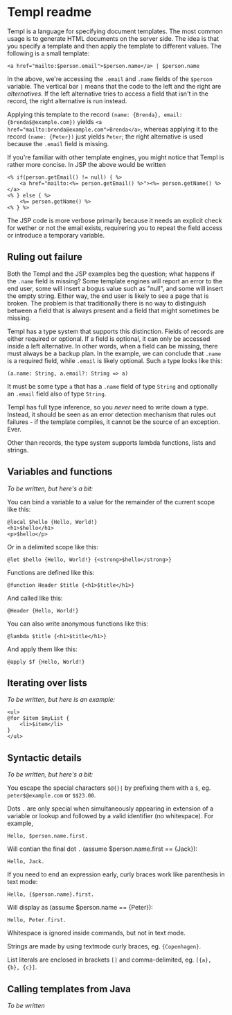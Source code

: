 Templ readme
============

Templ is a language for specifying document templates.
The most common usage is to generate HTML documents on the server side.
The idea is that you specify a template and then apply the template to
different values. The following is a small template:

    <a href="mailto:$person.email">$person.name</a> | $person.name

In the above, we're accessing the `.email` and `.name` fields of the 
`$person` variable. The vertical bar `|` means that the code to the 
left and the right are *alternatives*. If the left alternative tries
to access a field that isn't in the record, the right alternative is
run instead.

Applying this template to the record `(name: {Brenda}, email: {brenda$@example.com})`
yields `<a href="mailto:brenda@example.com">Brenda</a>`, whereas applying it to
the record `(name: {Peter})` just yields `Peter`; 
the right alternative is used because the `.email` field is missing.

If you're familiar with other template engines, you might notice that Templ
is rather more concise. In JSP the above would be written

    <% if(person.getEmail() != null) { %>
        <a href="mailto:<%= person.getEmail() %>"><%= person.getName() %></a>
    <% } else { %>
        <%= person.getName() %>
    <% } %>

The JSP code is more verbose primarily because it needs an explicit 
check for wether or not the email exists, requirering you to repeat
the field access or introduce a temporary variable.


Ruling out failure
------------------

Both the Templ and the JSP examples beg the question; what happens if the 
`.name` field is missing? Some template engines will report an error to
the end user, some will insert a bogus value such as "null", and some will 
insert the empty string. Either way, the end user is likely to see a page 
that is broken. The problem is that traditionally there is no way to 
distinguish between a field that is always present and a field that might 
sometimes be missing.

Templ has a type system that supports this distinction. Fields of records
are either required or optional. If a field is optional, it can only be 
accessed inside a left alternative. In other words, when a field can be 
missing, there must always be a backup plan. In the example, we can 
conclude that `.name` is a required field, while `.email` is likely 
optional. Such a type looks like this: 

    (a.name: String, a.email?: String => a)
    
It must be some type `a` that has a `.name` field of type `String` and 
optionally an `.email` field also of type `String`.

Templ has full type inference, so you *never* need to write down a type.
Instead, it should be seen as an error detection mechanism that rules out 
failures - if the template compiles, it cannot be the source of an exception. Ever.

Other than records, the type system supports lambda functions, lists
and strings.


Variables and functions
-----------------------

*To be written, but here's a bit:*

You can bind a variable to a value for the remainder of the 
current scope like this:

    @local $hello {Hello, World!}
    <h1>$hello</h1>
    <p>$hello</p>

Or in a delimited scope like this:

    @let $hello {Hello, World!} {<strong>$hello</strong>}

Functions are defined like this:

    @function Header $title {<h1>$title</h1>}
    
And called like this:
    
    @Header {Hello, World!}

You can also write anonymous functions like this:

    @lambda $title {<h1>$title</h1>}

And apply them like this:

    @apply $f {Hello, World!}


Iterating over lists
--------------------

*To be written, but here is an example:*

    <ul>
    @for $item $myList {
        <li>$item</li>
    }
    </ul>


Syntactic details
-----------------

*To be written, but here's a bit:*

You escape the special characters `$@{}|` by prefixing them
with a `$`, eg. `peter$@example.com` or `$$23.00`.

Dots `.` are only special when simultaneously appearing in extension of a
variable or lookup and followed by a valid identifier (no whitespace).
For example,

    Hello, $person.name.first.

Will contian the final dot `.` (assume $person.name.first == {Jack}):

    Hello, Jack.

If you need to end an expression early, curly braces work like 
parenthesis in text mode:

    Hello, {$person.name}.first.

Will display as (assume $person.name == {Peter}):

    Hello, Peter.first.

Whitespace is ignored inside commands, but not in text mode.

Strings are made by using textmode curly braces, eg. `{Copenhagen}`.

List literals are enclosed in brackets `[]` and comma-delimited, eg. `[{a}, {b}, {c}]`.

Calling templates from Java
---------------------------

*To be written*


